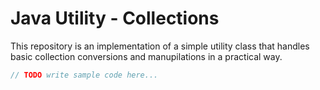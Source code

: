 # Java Utility - Collections
This repository is an implementation of a simple utility class that handles basic collection conversions and manupilations 
in a practical way.
```java
// TODO write sample code here...
```
